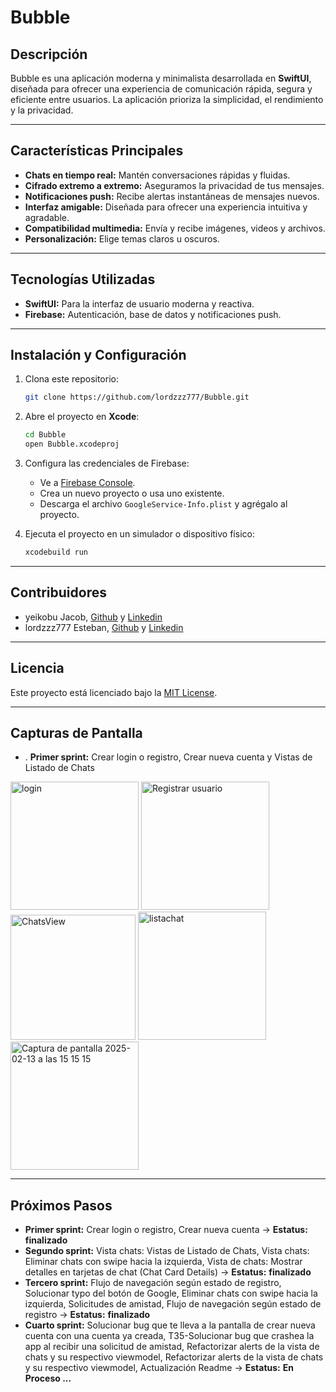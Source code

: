 # Bubble

## Descripción
Bubble es una aplicación moderna y minimalista desarrollada en **SwiftUI**, diseñada para ofrecer una experiencia de comunicación rápida, segura y eficiente entre usuarios. La aplicación prioriza la simplicidad, el rendimiento y la privacidad.

---

## Características Principales

- **Chats en tiempo real:** Mantén conversaciones rápidas y fluidas.
- **Cifrado extremo a extremo:** Aseguramos la privacidad de tus mensajes.
- **Notificaciones push:** Recibe alertas instantáneas de mensajes nuevos.
- **Interfaz amigable:** Diseñada para ofrecer una experiencia intuitiva y agradable.
- **Compatibilidad multimedia:** Envía y recibe imágenes, videos y archivos.
- **Personalización:** Elige temas claros u oscuros.

---

## Tecnologías Utilizadas

- **SwiftUI:** Para la interfaz de usuario moderna y reactiva.
- **Firebase:** Autenticación, base de datos y notificaciones push.
  
---

## Instalación y Configuración

1. Clona este repositorio:
   ```bash
   git clone https://github.com/lordzzz777/Bubble.git
   ```

2. Abre el proyecto en **Xcode**:
   ```bash
   cd Bubble
   open Bubble.xcodeproj
   ```
   
3. Configura las credenciales de Firebase:
   - Ve a [Firebase Console](https://console.firebase.google.com/).
   - Crea un nuevo proyecto o usa uno existente.
   - Descarga el archivo `GoogleService-Info.plist` y agrégalo al proyecto.

4. Ejecuta el proyecto en un simulador o dispositivo físico:
   ```bash
   xcodebuild run
   ```

---

## Contribuidores

- yeikobu Jacob, [Github](https://github.com/yeikobu) y [Linkedin](https://www.linkedin.com/in/jacob-aguilar-campos/overlay/about-this-profile/?lipi=urn%3Ali%3Apage%3Ad_flagship3_profile_view_base%3Bkqfp06aKQ92Qw9GLJqDagg%3D%3D)
- lordzzz777 Esteban, [Github](https://github.com/lordzzz777) y [Linkedin](https://www.linkedin.com/in/esteban-pérez-castillejo-a79476333/?midToken=AQFoUW3wQ6lhOw&midSig=00uIzmNbyL9HE1&eid=na0p6l-m6peu2ao-y8&otpToken=MTMwMTFlZTcxNzJiYzljY2IwMmIwZmViNDExZGVmYjI4ZmM2ZDk0MDljYWM4YzZlN2JkYTAxNjc0YTVmNWNmYmY0ZGRkNmU3MThlNWNmZjk0MGZhYzhiMDI4NTRjM2RmNTUyM2YzMTdiNTc0OWRlNzhlOTgyMTIwY2QsMSwx&originalSubdomain=es)

---

## Licencia

Este proyecto está licenciado bajo la [MIT License](LICENSE).

---

## Capturas de Pantalla
- . **Primer sprint:** Crear login o registro, Crear nueva cuenta y Vistas de Listado de Chats

<img width="205"  alt="login" src="https://github.com/user-attachments/assets/039ec655-a08c-49b9-bd82-44dc5cb38870" />
<img width="205"  alt="Registrar usuario" src="https://github.com/user-attachments/assets/67a63285-05ce-4904-8e87-60fa455284a8" />
<img width="200"  alt="ChatsView" src="https://github.com/user-attachments/assets/239da25f-7cf1-4c8a-9a92-cc9e36a7cd3a" />
<img width="205" alt="listachat" src="https://github.com/user-attachments/assets/54b10476-ff57-4996-b418-029e3fa23730" />
<img width="205" alt="Captura de pantalla 2025-02-13 a las 15 15 15" src="https://github.com/user-attachments/assets/df4988e2-442e-4fe4-9c03-9a56b3ec693e" />

---

## Próximos Pasos

- **Primer sprint:** Crear login o registro, Crear nueva cuenta ->  **Estatus:** **finalizado**
- **Segundo sprint:** Vista chats: Vistas de Listado de Chats, Vista chats: Eliminar chats con swipe hacia la izquierda, Vista de chats: Mostrar detalles en tarjetas de chat (Chat Card Details) -> **Estatus:** **finalizado**
- **Tercero sprint:** Flujo de navegación según estado de registro, Solucionar typo del botón de Google, Eliminar chats con swipe hacia la izquierda, Solicitudes de amistad, Flujo de navegación según estado de registro -> **Estatus:** **finalizado**
- **Cuarto sprint:** Solucionar bug que te lleva a la pantalla de crear nueva cuenta con una cuenta ya creada, T35-Solucionar bug que crashea la app al recibir una solicitud de amistad, Refactorizar alerts de la vista de chats y su respectivo viewmodel, Refactorizar alerts de la vista de chats y su respectivo viewmodel, Actualización Readme -> **Estatus:** **En Proceso ...**
